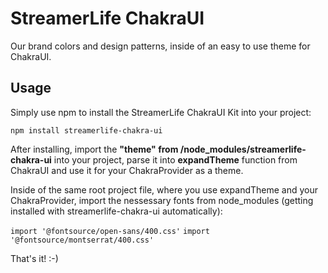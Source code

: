 # StreamerLife ChakraUI

Our brand colors and design patterns, inside of an easy to use theme for ChakraUI.

## Usage

Simply use npm to install the StreamerLife ChakraUI Kit into your project:

`npm install streamerlife-chakra-ui`

After installing, import the **"theme" from /node_modules/streamerlife-chakra-ui** into your project, parse it into **expandTheme** function from ChakraUI and use it for your ChakraProvider as a theme.

Inside of the same root project file, where you use expandTheme and your ChakraProvider, import the nessessary fonts from node_modules (getting installed with streamerlife-chakra-ui automatically):

`import '@fontsource/open-sans/400.css'`
`import '@fontsource/montserrat/400.css'`

That's it! :-)
